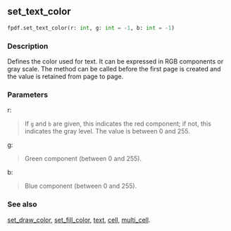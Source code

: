 ## set_text_color ##

```python
fpdf.set_text_color(r: int, g: int = -1, b: int = -1)
```

### Description ###

Defines the color used for text. It can be expressed in RGB components or gray scale. The method can be called before the first page is created and the value is retained from page to page.

### Parameters ###

r:
> If `g` and `b` are given, this indicates the red component; if not, this indicates the gray level. The value is between 0 and 255.

g:
> Green component (between 0 and 255).

b:
> Blue component (between 0 and 255).

### See also ###

[set_draw_color](set_draw_color.md), [set_fill_color](set_fill_color.md), [text](text.md), [cell](cell.md), [multi_cell](multi_cell.md).

